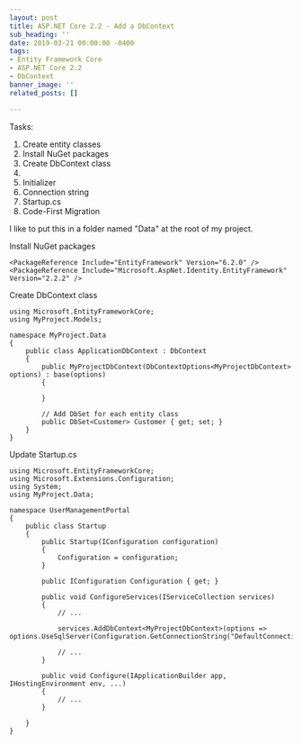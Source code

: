 ```yaml
---
layout: post
title: ASP.NET Core 2.2 - Add a DbContext
sub_heading: ''
date: 2019-03-21 00:00:00 -0400
tags:
- Entity Framework Core
- ASP.NET Core 2.2
- DbContext
banner_image: ''
related_posts: []

---
```

Tasks:

1. Create entity classes
2. Install NuGet packages
3. Create DbContext class
4. 
5. Initializer
6. Connection string
7. Startup.cs
8. Code-First Migration

I like to put this in a folder named "Data" at the root of my project.

Install NuGet packages

    <PackageReference Include="EntityFramework" Version="6.2.0" />
    <PackageReference Include="Microsoft.AspNet.Identity.EntityFramework" Version="2.2.2" />

Create DbContext class

    using Microsoft.EntityFrameworkCore;
    using MyProject.Models;
    
    namespace MyProject.Data
    {
        public class ApplicationDbContext : DbContext
        {
            public MyProjectDbContext(DbContextOptions<MyProjectDbContext> options) : base(options)
            {
    
            }
    
            // Add DbSet for each entity class
            public DbSet<Customer> Customer { get; set; }
        }
    }

Update Startup.cs

    using Microsoft.EntityFrameworkCore;
    using Microsoft.Extensions.Configuration;
    using System;
    using MyProject.Data;
    
    namespace UserManagementPortal
    {
        public class Startup
        {
            public Startup(IConfiguration configuration)
            {
                Configuration = configuration;
            }
    
            public IConfiguration Configuration { get; }
    
            public void ConfigureServices(IServiceCollection services)
            {
                // ...
    
                services.AddDbContext<MyProjectDbContext>(options => options.UseSqlServer(Configuration.GetConnectionString("DefaultConnection")));
    
                // ...
            }
            
            public void Configure(IApplicationBuilder app, IHostingEnvironment env, ...)
            {
                // ...
            }
        
        }
    }